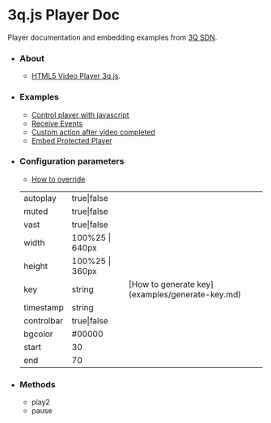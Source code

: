 # 3q.js Player Doc

Player documentation and embedding examples from [3Q SDN](https://www.3qsdn.com).

* ### About
    * [HTML5 Video Player 3q.js](https://www.3qsdn.com/en/adaptive_html5_video_player).

* ### Examples
    * [Control player with javascript](examples/javascript-control-player.md)
    * [Receive Events](examples/receive-events.md)
    * [Custom action after video completed](examples/action-after-video-completed.md)
    * [Embed Protected Player](examples/generate-key.md)

* ### Configuration parameters
    * [How to override](examples/player-configuration.md)

    <table width="100%">
    <tr>
        <td>autoplay</td>
        <td>true|false</td>
        <td></td>
    </tr>
    <tr>
        <td>muted</td>
        <td>true|false</td>
        <td></td>
    </tr>
    <tr>
        <td>vast</td>
        <td>true|false</td>
        <td></td>
    </tr>
    <tr>
        <td>width</td>
        <td>100%25 | 640px</td>
        <td></td>
    </tr>
     <tr>
        <td>height</td>
        <td>100%25 | 360px</td>
        <td></td>
    </tr>
    <tr>
        <td>key</td>
        <td>string</td>
        <td>[How to generate key](examples/generate-key.md)</td>
    </tr>
    <tr>
        <td>timestamp</td>
        <td>string</td>
        <td></td>
    </tr>
    <tr>
        <td>controlbar</td>
        <td>true|false</td>
        <td></td>
    </tr>
    <tr>
        <td>bgcolor</td>
        <td>#00000</td>
        <td></td>
    </tr>
    <tr>
        <td>start</td>
        <td>30</td>
        <td></td>
    </tr>
    <tr>
        <td>end</td>
        <td>70</td>
        <td></td>
    </tr>
    </table>

* ### Methods
    * play2
    * pause
